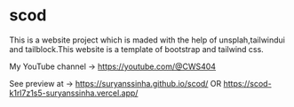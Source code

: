 # scod
This is a website project which is maded with the help of unsplah,tailwindui and tailblock.This website is a template of bootstrap and tailwind css.

My YouTube channel → https://youtube.com/@CWS404

See preview at → https://suryanssinha.github.io/scod/
OR
                  https://scod-k1rl7z1s5-suryanssinha.vercel.app/

